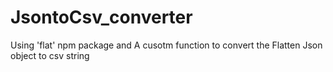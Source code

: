 # JsontoCsv_converter

Using 'flat' npm package and A cusotm function to convert the Flatten Json object to csv string 
